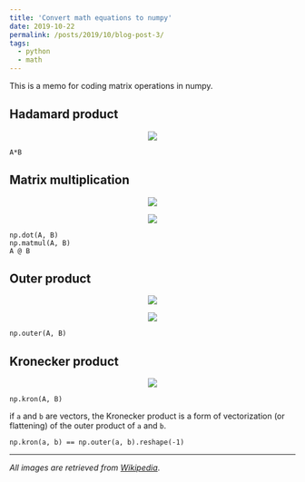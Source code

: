 ```yaml
---
title: 'Convert math equations to numpy'
date: 2019-10-22
permalink: /posts/2019/10/blog-post-3/
tags:
  - python
  - math
---
```

This is a memo for coding matrix operations in numpy.

## Hadamard product
<p align="center">
  <img src="https://wikimedia.org/api/rest_v1/media/math/render/svg/d5261f096f4d64b8bef5b1ac3563155c90771a90"/>
</p>

```
A*B
```

## Matrix multiplication
<p align="center">
  <img src="https://wikimedia.org/api/rest_v1/media/math/render/svg/ba8325b6314b3520051ae287bdf8fdda1a724bfa"/>
</p>
<p align="center">
  <img src="https://wikimedia.org/api/rest_v1/media/math/render/svg/2880b4c66856aa0f4938d8be070f129fabdf4b89"/>
</p>

``` 
np.dot(A, B)
np.matmul(A, B)
A @ B
```

## Outer product
<p align="center">
  <img src="https://wikimedia.org/api/rest_v1/media/math/render/svg/84b90f9c4f1f4f2173377cfbda368d1ff1141342"/>
</p>
<p align="center">
  <img src="https://wikimedia.org/api/rest_v1/media/math/render/svg/366d8e69cc092685cbd13d3c350e180c77df267e"/>
</p>

```
np.outer(A, B)
```

## Kronecker product
<p align="center">
  <img src="https://wikimedia.org/api/rest_v1/media/math/render/svg/0fce3f5ef7357abd7110d1d33490cb6f517b5f4e"/>
</p>

```
np.kron(A, B)
```
if `a` and `b` are vectors, the Kronecker product is a form of vectorization (or flattening) of the outer product of `a` and `b`. 
```
np.kron(a, b) == np.outer(a, b).reshape(-1)
```

---
*All images are retrieved from [Wikipedia](https://ja.wikipedia.org/wiki/%E8%A1%8C%E5%88%97%E3%81%AE%E4%B9%97%E6%B3%95)*.
